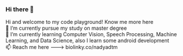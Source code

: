 ### Hi there 👋

Hi and welcome to my code playground! Know me more here
<br> 🔭 I’m currently pursue my study on master degree
<br> 🌱 I’m currently learning Computer Vision, Speech Processing, Machine Learning, and Data Science, also I learn some android development
<br> 📫 Reach me here ---> biolinky.co/nadyadtm


<!--
**nadyadtm/nadyadtm** is a ✨ _special_ ✨ repository because its `README.md` (this file) appears on your GitHub profile.

Here are some ideas to get you started:

- 🔭 I’m currently working on ...
- 🌱 I’m currently learning ...
- 👯 I’m looking to collaborate on ...
- 🤔 I’m looking for help with ...
- 💬 Ask me about ...
- 📫 How to reach me: ...
- 😄 Pronouns: ...
- ⚡ Fun fact: ...
-->
